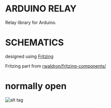 # ARDUINO RELAY
Relay library for Arduino.

# SCHEMATICS
designed using <a href="http://fritzing.org/home/">Fritzing</a>

Fritzing part from <a href="https://github.com/rwaldron/fritzing-components/">rwaldron/fritzing-components/</a>

# normally open
![alt tag](http://i.imgur.com/5AWMhpd.png)
